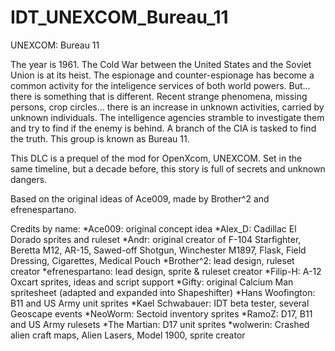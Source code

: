 # IDT_UNEXCOM_Bureau_11
UNEXCOM: Bureau 11

The year is 1961. The Cold War between the United States and the Soviet Union is at its heist. The espionage and counter-espionage has become a common activity for the inteligence services of both world powers. But... there is something that is different. Recent strange phenomena, missing persons, crop circles... there is an increase in unknown activities, carried by unknown individuals. The intelligence agencies stramble to investigate them and try to find if the enemy is behind. A branch of the CIA is tasked to find the truth. This group is known as Bureau 11. 

This DLC is a prequel of the mod for OpenXcom, UNEXCOM. Set in the same timeline, but a decade before, this story is full of secrets and unknown dangers. 

Based on the original ideas of Ace009, made by Brother^2 and efrenespartano.

Credits by name:
*Ace009: original concept idea
*Alex_D: Cadillac El Dorado sprites and ruleset
*Andr: original creator of F-104 Starfighter, Beretta M12, AR-15, Sawed-off Shotgun, Winchester M1897, Flask, Field Dressing, Cigarettes, Medical Pouch
*Brother^2: lead design, ruleset creator
*efrenespartano: lead design, sprite & ruleset creator
*Filip-H: A-12 Oxcart sprites, ideas and script support
*Gifty: original Calcium Man spritesheet (adapted and expanded into Shapeshifter)
*Hans Woofington: B11 and US Army unit sprites
*Kael Schwabauer: IDT beta tester, several Geoscape events
*NeoWorm: Sectoid inventory sprites
*RamoZ: D17, B11 and US Army rulesets
*The Martian: D17 unit sprites
*wolwerin: Crashed alien craft maps, Alien Lasers, Model 1900, sprite creator
